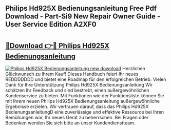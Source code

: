 ## Philips Hd925X Bedienungsanleitung Free Pdf Download - Part-Si9 New Repair Owner Guide - User Service Edition A2XF0

# <h2><a href="http://df2beox.blite.top/?on=Philips+Hd925X+Bedienungsanleitung">🔗Download 👉🔴 Philips Hd925X Bedienungsanleitung</a></h2>

[![Philips Hd925X Bedienungsanleitung new download](https://i.imgur.com/lujVjoI.png)](http://df2beox.blite.top/?on=Philips+Hd925X+Bedienungsanleitung)
Herzlichen Glückwunsch zu Ihrem Kauf! Dieses Handbuch feiert Ihr neues REDDDDDDD und bietet eine Roadmap für den erfolgreichen Betrieb. Vielen Dank für Ihre Unterstützung Philips Hd925X Bedienungsanleitung Wir schätzen Ihr Feedback und sind bestrebt, einen außergewöhnlichen Kundenservice zu bieten. Mit Funktionen wie der Funktionsliste können Sie mit Ihrem neuen Philips Hd925X Bedienungsanleitung außergewöhnliche Ergebnisse erzielen. Wir vertrauen darauf, dass das Philips Hd925X BedienungsanleitungD eine zuverlässige und effektive Ressource bei Ihren Bemühungen war, Ihr neues Gerät zu beherrschen. Bei Fragen oder Bedenken wenden Sie sich bitte an unser Kundendienstteam.
